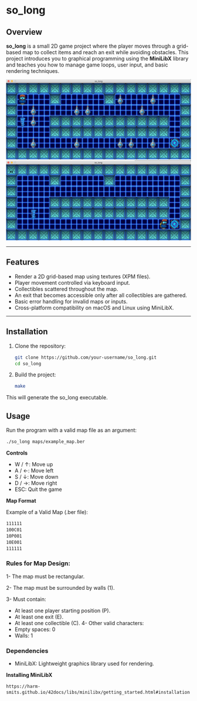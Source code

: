 # so_long

## Overview
**so_long** is a small 2D game project where the player moves through a grid-based map to collect items and reach an exit while avoiding obstacles. This project introduces you to graphical programming using the **MiniLibX** library and teaches you how to manage game loops, user input, and basic rendering techniques.

<img src="image.png" alt="Game Screenshot" width="600">
<img src="image2.png" alt="Game Screenshot2" width="600">

---

## Features
- Render a 2D grid-based map using textures (XPM files).
- Player movement controlled via keyboard input.
- Collectibles scattered throughout the map.
- An exit that becomes accessible only after all collectibles are gathered.
- Basic error handling for invalid maps or inputs.
- Cross-platform compatibility on macOS and Linux using MiniLibX.

---

## Installation
1. Clone the repository:
   ```bash
   git clone https://github.com/your-username/so_long.git
   cd so_long
2. Build the project:
   ```bash
   make
   ```
This will generate the so_long executable.

## Usage

Run the program with a valid map file as an argument:
   ```bash
   ./so_long maps/example_map.ber
   ```
**Controls**
- W / ↑: Move up
- A / ←: Move left
- S / ↓: Move down
- D / →: Move right
- ESC: Quit the game

**Map Format**

Example of a Valid Map (.ber file):
   ```bash
   111111
   100C01
   10P001
   10E001
   111111
   ```

### Rules for Map Design:
   1- The map must be rectangular.

   2- The map must be surrounded by walls (1).

   3- Must contain:
   - At least one player starting position (P).
   - At least one exit (E).
   - At least one collectible (C).
   4- Other valid characters:
   - Empty spaces: 0
   - Walls: 1

### Dependencies
- MiniLibX: Lightweight graphics library used for rendering.

**Installing MiniLibX**
   ```
   https://harm-smits.github.io/42docs/libs/minilibx/getting_started.html#installation
   ```